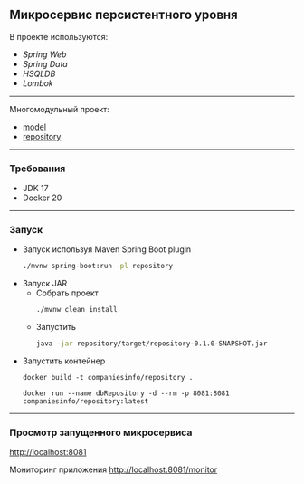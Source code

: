 Микросервис персистентного уровня
---------------------------------

В проекте используются:

- _Spring Web_
- _Spring Data_
- _HSQLDB_
- _Lombok_

___

Многомодульный проект:
  - [model](model)
  - [repository](repository)

___

### Требования

- JDK 17
- Docker 20

___

### Запуск
* Запуск используя Maven Spring Boot plugin
    ```bash
    ./mvnw spring-boot:run -pl repository
    ```
* Запуск JAR
  * Собрать проект
      ```bash
      ./mvnw clean install
      ```
  * Запустить
      ```bash
      java -jar repository/target/repository-0.1.0-SNAPSHOT.jar
      ```
* Запустить контейнер
  ```shell
  docker build -t companiesinfo/repository .
  ```
  ```shell
  docker run --name dbRepository -d --rm -p 8081:8081 companiesinfo/repository:latest
  ```

___

### Просмотр запущенного микросервиса
[http://localhost:8081](http://localhost:8081)

Мониторинг приложения [http://localhost:8081/monitor](http://localhost:8081/monitor)